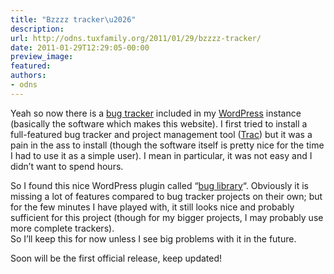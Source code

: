```yaml
---
title: "Bzzzz tracker\u2026"
description:
url: http://odns.tuxfamily.org/2011/01/29/bzzzz-tracker/
date: 2011-01-29T12:29:05-00:00
preview_image:
featured:
authors:
- odns
---
```


<p>Yeah so now there is a <a href="http://odns.tuxfamily.org/bugs">bug tracker</a> included in my <a href="http://wordpress.org/">WordPress</a> instance (basically the software which makes this website). I first tried to install a full-featured bug tracker and project management tool (<a href="http://trac.edgewall.org/">Trac</a>) but it was a pain in the ass to install (though the software itself is pretty nice for the time I had to use it as a simple user). I mean in particular, it was not easy and I didn&rsquo;t want to spend hours.</p>
<p>So I found this nice WordPress plugin called &ldquo;<a href="http://wordpress.org/extend/plugins/bug-library/">bug library</a>&ldquo;. Obviously it is missing a lot of features compared to bug tracker projects on their own; but for the few minutes I have played with, it still looks nice and probably sufficient for this project (though for my bigger projects, I may probably use more complete trackers).<br/>
So I&rsquo;ll keep this for now unless I see big problems with it in the future.</p>
<p>Soon will be the first official release, keep updated!</p>

